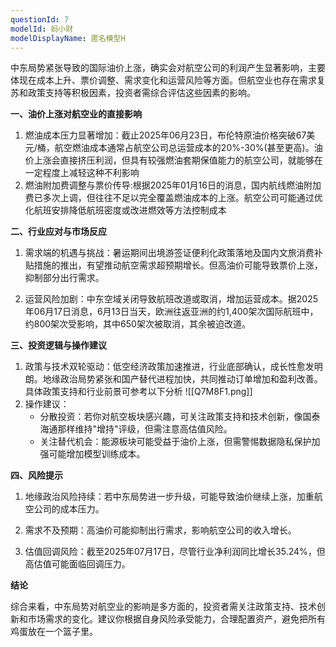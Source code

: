 ```yaml
---
questionId: 7
modelId: 蚂小财
modelDisplayName: 匿名模型H
---
```

中东局势紧张导致的国际油价上涨，确实会对航空公司的利润产生显著影响，主要体现在成本上升、票价调整、需求变化和运营风险等方面。但航空业也存在需求复苏和政策支持等积极因素，投资者需综合评估这些因素的影响。

**一、油价上涨对航空业的直接影响**
1. 燃油成本压力显著增加：截止2025年06月23日，布伦特原油价格突破67美元/桶，航空燃油成本通常占航空公司总运营成本的20%-30%(甚至更高)。油价上涨会直接挤压利润，但具有较强燃油套期保值能力的航空公司，就能够在一定程度上减轻这种不利影响
2. 燃油附加费调整与票价传导:根据2025年01月16日的消息，国内航线燃油附加费已多次上调，但往往不足以完全覆盖燃油成本的上涨。航空公司可能通过优化航班安排降低航班密度或改进燃效等方法控制成本

**二、行业应对与市场反应**

1. 需求端的机遇与挑战：暑运期间出境游签证便利化政策落地及国内文旅消费补贴措施的推出，有望推动航空需求超预期增长。但高油价可能导致票价上涨，抑制部分出行需求。

2. 运营风险加剧：中东空域关闭导致航班改道或取消，增加运营成本。据2025年06月17日消息，6月13日当天，欧洲往返亚洲的约1,400架次国际航班中，约800架次受影响，其中650架次被取消，其余被迫改道。

**三、投资逻辑与操作建议**

1. 政策与技术双轮驱动：低空经济政策加速推进，行业底部确认，成长性愈发明朗。地缘政治局势紧张和国产替代进程加快，共同推动订单增加和盈利改善。具体政策支持和行业前景可参考以下分析
![[Q7M8F1.png]]
2. 操作建议：
   - 分散投资：若你对航空板块感兴趣，可关注政策支持和技术创新，像国泰海通那样维持"增持"评级，但需注意高估值风险。
   - 关注替代机会：能源板块可能受益于油价上涨，但需警惕数据隐私保护加强可能增加模型训练成本。

**四、风险提示**

1. 地缘政治风险持续：若中东局势进一步升级，可能导致油价继续上涨，加重航空公司的成本压力。

2. 需求不及预期：高油价可能抑制出行需求，影响航空公司的收入增长。

3. 估值回调风险：截至2025年07月17日，尽管行业净利润同比增长35.24%，但高估值可能面临回调压力。

**结论**

综合来看，中东局势对航空业的影响是多方面的，投资者需关注政策支持、技术创新和市场需求的变化。建议你根据自身风险承受能力，合理配置资产，避免把所有鸡蛋放在一个篮子里。